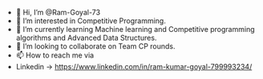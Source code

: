 - 👋 Hi, I’m @Ram-Goyal-73
- 👀 I’m interested in Competitive Programming.
- 🌱 I’m currently learning Machine learning and Competitive programming algorithms and Advanced Data Structures.
- 💞️ I’m looking to collaborate on Team CP rounds.
- 📫 How to reach me via 
- Linkedin -> https://www.linkedin.com/in/ram-kumar-goyal-799993234/


<!---
Ram-Goyal-73/Ram-Goyal-73 is a ✨ special ✨ repository because its `README.md` (this file) appears on your GitHub profile.
You can click the Preview link to take a look at your changes.
--->
